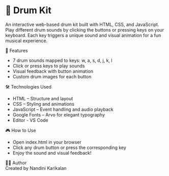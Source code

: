 # 🥁 Drum Kit
An interactive web-based drum kit built with HTML, CSS, and JavaScript. Play different drum sounds by clicking the buttons or pressing keys on your keyboard. Each key triggers a unique sound and visual animation for a fun musical experience.

🎯 Features
- 7 drum sounds mapped to keys: w, a, s, d, j, k, l
- Click or press keys to play sounds
- Visual feedback with button animation
- Custom drum images for each button

🛠️ Technologies Used
- HTML – Structure and layout
- CSS – Styling and animations
- JavaScript – Event handling and audio playback
- Google Fonts – Arvo for elegant typography
- Editor - VS Code

🎮 How to Use
- Open index.html in your browser
- Click any drum button or press the corresponding key
- Enjoy the sound and visual feedback!

👩‍💻 Author  
Created by Nandini Karikalan
